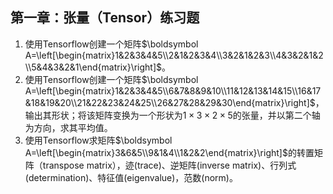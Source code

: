 ## 第一章：张量（Tensor）练习题

1. 使用Tensorflow创建一个矩阵$\boldsymbol A=\left[\begin{matrix}1&2&3&4&5\\2&1&2&3&4\\3&2&1&2&3\\4&3&2&1&2\\5&4&3&2&1\end{matrix}\right]$。
2. 使用Tensorflow创建一个矩阵$\boldsymbol A=\left[\begin{matrix}1&2&3&4&5\\6&7&8&9&10\\11&12&13&14&15\\16&17&18&19&20\\21&22&23&24&25\\26&27&28&29&30\end{matrix}\right]$，输出其形状；将该矩阵变换为一个形状为$1\times 3\times 2\times 5$的张量，并以第二个轴为方向，求其平均值。
3. 使用Tensorflow求矩阵$\boldsymbol A=\left[\begin{matrix}3&6&5\\9&1&4\\1&2&2\end{matrix}\right]$的转置矩阵（transpose matrix），迹(trace)、逆矩阵(inverse matrix)、行列式(determination)、特征值(eigenvalue)，范数(norm)。